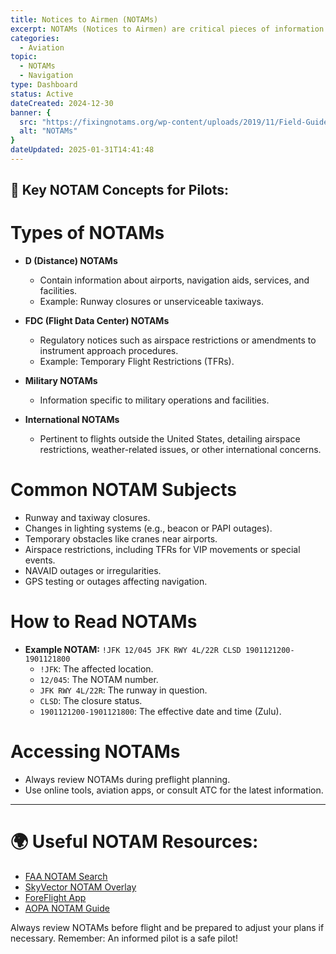 ```yaml
---
title: Notices to Airmen (NOTAMs)
excerpt: NOTAMs (Notices to Airmen) are critical pieces of information that every pilot must review before a flight. They provide real-time updates on conditions and restrictions that could affect your flight. This guide covers the types of NOTAMs and offers resources to ensure you're always up to date.
categories: 
  - Aviation
topic:
  - NOTAMs
  - Navigation
type: Dashboard
status: Active
dateCreated: 2024-12-30
banner: {
  src: "https://fixingnotams.org/wp-content/uploads/2019/11/Field-Guide.png",
  alt: "NOTAMs"
}
dateUpdated: 2025-01-31T14:41:48
---
```

## 🛬 Key NOTAM Concepts for Pilots:

# Types of NOTAMs
- **D (Distance) NOTAMs**
	- Contain information about airports, navigation aids, services, and facilities.
	- Example: Runway closures or unserviceable taxiways.

- **FDC (Flight Data Center) NOTAMs**
	- Regulatory notices such as airspace restrictions or amendments to instrument approach procedures.
	- Example: Temporary Flight Restrictions (TFRs).

- **Military NOTAMs**
	- Information specific to military operations and facilities.

- **International NOTAMs**
	- Pertinent to flights outside the United States, detailing airspace restrictions, weather-related issues, or other international concerns.

# Common NOTAM Subjects
- Runway and taxiway closures.
- Changes in lighting systems (e.g., beacon or PAPI outages).
- Temporary obstacles like cranes near airports.
- Airspace restrictions, including TFRs for VIP movements or special events.
- NAVAID outages or irregularities.
- GPS testing or outages affecting navigation.

# How to Read NOTAMs
- **Example NOTAM:**
	`!JFK 12/045 JFK RWY 4L/22R CLSD 1901121200-1901121800`
	- `!JFK`: The affected location.
	- `12/045`: The NOTAM number.
	- `JFK RWY 4L/22R`: The runway in question.
	- `CLSD`: The closure status.
	- `1901121200-1901121800`: The effective date and time (Zulu).

# Accessing NOTAMs
- Always review NOTAMs during preflight planning.
- Use online tools, aviation apps, or consult ATC for the latest information.

---

# 🌍 Useful NOTAM Resources:
- [FAA NOTAM Search](https://notams.aim.faa.gov/notamSearch/)
- [SkyVector NOTAM Overlay](https://skyvector.com/)
- [ForeFlight App](https://foreflight.com/)
- [AOPA NOTAM Guide](https://www.aopa.org/)



Always review NOTAMs before flight and be prepared to adjust your plans if necessary. Remember: An informed pilot is a safe pilot!